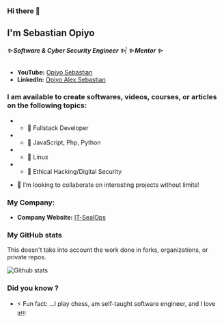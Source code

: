 ### Hi there 👋

## I'm Sebastian Opiyo

<!--
**SebastianOpiyo/SebastianOpiyo** is a ✨ _special_ ✨ repository because its `README.md` (this file) appears on your GitHub profile.

Here are some ideas to get you started:

- 🔭 I’m currently working on ...
- 🌱 I’m currently learning ...
- 👯 I’m looking to collaborate on ...
- 🤔 I’m looking for help with ...
- 💬 Ask me about ...
- 📫 How to reach me: ...
- 😄 Pronouns: ...
- ⚡ Fun fact: ...
-->
###### ***✨ Software & Cyber Security Engineer ✨***| ***✨ Mentor ✨***

* **YouTube:** [Opiyo Sebastian](https://www.youtube.com/channel/UCSr6MooK42cIGT1eo_0OfJg)
* **LinkedIn:** [Opiyo Alex Sebastian](https://www.linkedin.com/in/opiyo-alex-sebastian-4ab31270/)

### I am available to create softwares, videos, courses, or articles on the following topics:

* - 🔭 Fullstack Developer
* - 🔭 JavaScript, Php, Python
* - 🔭 Linux
* - 🔭 Ethical Hacking/Digital Security
- 👯 I’m looking to collaborate on interesting projects without limits!

### My Company:
* **Company Website:** [IT-SealOps](http://it-sealops.com/)

### My GitHub stats

This doesn't take into account the work done in forks, organizations, or private repos.

![Github stats](https://github-readme-stats.vercel.app/api?username=SebastianOpiyo&show_icons=true)

### Did you know ?
- ⚡ Fun fact: ...I play chess, am self-taught software engineer, and I love it!!!
